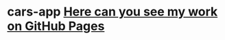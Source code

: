# cars-app [Here can you see my work on GitHub Pages](https://oksanabodnarchuk.github.io/cars-app/)
